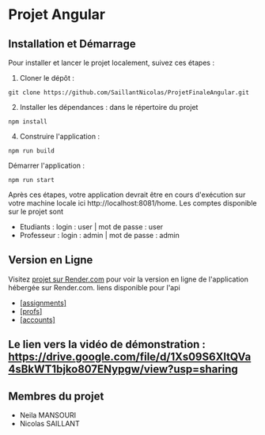 # Projet Angular 

## Installation et Démarrage

Pour installer et lancer le projet localement, suivez ces étapes :

1. Cloner le dépôt :
```
git clone https://github.com/SaillantNicolas/ProjetFinaleAngular.git
```

2. Installer les dépendances :
dans le répertoire du projet
```
npm install 
```

4. Construire l'application :
```
npm run build
```

Démarrer l'application :
```
npm run start
```
Après ces étapes, votre application devrait être en cours d'exécution sur votre machine locale ici http://localhost:8081/home.
Les comptes disponible sur le projet sont
  - Etudiants : login : user | mot de passe : user
  - Professeur : login : admin | mot de passe : admin 

## Version en Ligne

Visitez [projet sur Render.com](https://projet-angular-saillant-mansouri.onrender.com/home) pour voir la version en ligne de l'application hébergée sur Render.com.
liens disponible pour l'api
  - [[assignments]](https://projet-angular-api-saillant-mansouri.onrender.com/api/assignments)
  - [[profs]](https://projet-angular-api-saillant-mansouri.onrender.com/api/profs)
  - [[accounts] ](https://projet-angular-api-saillant-mansouri.onrender.com/api/accounts)

## Le lien vers la vidéo de démonstration : https://drive.google.com/file/d/1Xs09S6XltQVa4sBkWT1bjko807ENypgw/view?usp=sharing

## Membres du projet

- Neila MANSOURI
- Nicolas SAILLANT


